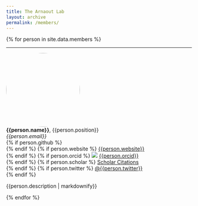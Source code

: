 ```yaml
---
title: The Arnaout Lab
layout: archive
permalink: /members/
---
```


{% for person in site.data.members %}
<hr>
<!-- The paddingtop and margin-top edits allow anchors to link properly. -->

<div id = "{{person.name}}" class="row" style="padding-top: 60px; margin-top: -60px;">
    <div class="col-sm-4">
        <img class="img-responsive" src="{{person.image}}" style="align:left;border-radius:50%;width:200px;height:200px"><br>
        <strong>{{person.name}}</strong>, {{person.position}} <br>
        <em>{{person.email}}</em> <br>
        {% if person.github %}
          <a href= "http://github.com/{{person.github}}"></a> <br>
        {% endif %}
        {% if person.website %}
          <a href= "{{person.website}}">{{person.website}}</a> <br>
        {% endif %}
        {% if person.orcid %}
          <a href="http://orcid.org"><img class="inline-block" src="/static/img/orcid_logo.png"></a>
          <a href="http://{{person.orcid}}"> {{person.orcid}}</a> <br>
        {% endif %}
        {% if person.scholar %}
          <a href= "http://scholar.google.com/citations?user={{person.scholar}}"> Scholar Citations </a> <br>
        {% endif %}
        {% if person.twitter %}
          <a href= "http://twitter.com/{{person.twitter}}"> @{{person.twitter}} </a> <br>
        {% endif %}
    </div>
    <div class="col-sm-8">
        <p class="text-justify">{{person.description | markdownify}}</p>
    </div>
</div>
{% endfor %}


